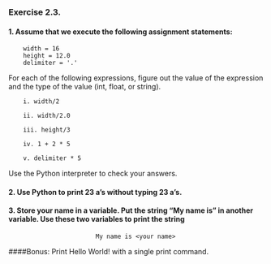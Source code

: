 ###  Exercise 2.3. 
#### 1. Assume that we execute the following assignment statements:
        width = 16
        height = 12.0
        delimiter = '.'

For each of the following expressions, figure out the value of the expression and the type of the value (int, float, or string).

        i. width/2

        ii. width/2.0

        iii. height/3

        iv. 1 + 2 * 5

        v. delimiter * 5

Use the Python interpreter to check your answers.

#### 2. Use Python to print 23 a’s without typing 23 a’s.

#### 3. Store your name in a variable. Put the string “My name is” in another variable. Use these two variables to print the string 
                            My name is <your name>


####Bonus: Print
        Hello
        World!
with a single print command.
